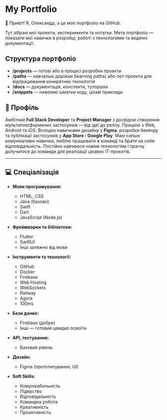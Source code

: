 # My Portfolio

👋 Привіт! 
Я, Олександр, а це моє портфоліо на GitHub.

Тут зібрані мої проекти, експерименти та нотатки. Мета портфоліо — показати мої навички в розробці, роботі з технологіями та веденні документації.

## Структура портфоліо

- **/projects** — готові або в процесі розробки проекти
- **/paths** — навчальні доріжки (learning paths) або пет-проекти для відпрацювання конкретних технологій
- **/docs** — документація, конспекти, туторіали
- **/snippets** — невеликі шматки коду, цікаві приклади

## 👤 Профіль

Амбітний **Full Stack Developer** та **Project Manager** з досвідом створення мультиплатформених застосунків — від ідеї до релізу. Працюю з Web, Android та iOS. Володію навичками дизайну у **Figma**, розробки бекенду та публікації застосунків у **App Store** і **Google Play**. Маю сильні комунікативні навички, люблю працювати в команді та брати на себе відповідальність. Постійно навчаюся новим технологіям і прагну долучитися до команди для реалізації цікавих ІТ-проєктів.

---

## 💻 Спеціалізація

- **Мови програмування:**
  - HTML, CSS
  - Java (базово)
  - Swift
  - Dart
  - JavaScript (Node.js)

- **Фреймворки та бібліотеки:**
  - Flutter
  - SwiftUI
  - Інші залежно від мови

- **Інструменти та технології:**
  - GitHub
  - Docker
  - Firebase
  - Web Hosting
  - WebSockets
  - Railway
  - Agora
  - 100ms

- **Бази даних:**
  - Firebase (добре)
  - Інші — готовий швидко освоїти

- **API, тестування:**
  - Базовий рівень

- **Дизайн:**
  - Figma (прототипування, UI)

- **Soft Skills:**
  - Комунікабельність
  - Лідерство
  - Відповідальність
  - Командна робота
  - Креативність
  - Проактивність
